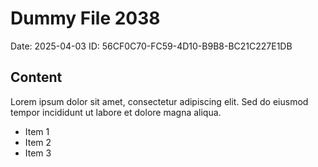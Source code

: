 # Dummy File 2038

Date: 2025-04-03
ID: 56CF0C70-FC59-4D10-B9B8-BC21C227E1DB

## Content

Lorem ipsum dolor sit amet, consectetur adipiscing elit.
Sed do eiusmod tempor incididunt ut labore et dolore magna aliqua.

* Item 1
* Item 2
* Item 3
